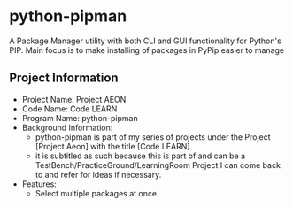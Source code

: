 # python-pipman

A Package Manager utility with both CLI and GUI functionality for Python's PIP. Main focus is to make installing of packages in PyPip easier to manage

## Project Information

- Project Name: Project AEON
- Code Name: Code LEARN
- Program Name: python-pipman
- Background Information:
  - python-pipman is part of my series of projects under the Project [Project Aeon] with the title [Code LEARN]
  - it is subtitled as such because this is part of and can be a TestBench/PracticeGround/LearningRoom Project I can come back to and refer for ideas if necessary.
- Features:
  - Select multiple packages at once
